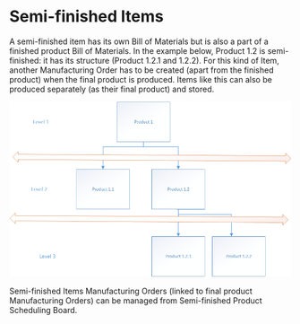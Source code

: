 # Semi-finished Items

A semi-finished item has its own Bill of Materials but is also a part of a finished product Bill of Materials. In the example below, Product 1.2 is semi-finished: it has its structure (Product 1.2.1 and 1.2.2). For this kind of Item, another Manufacturing Order has to be created (apart from the finished product) when the final product is produced. Items like this can also be produced separately (as their final product) and stored.

![Multi-level](./media/multi-level.png)

Semi-finished Items Manufacturing Orders (linked to final product Manufacturing Orders) can be managed from Semi-finished Product Scheduling Board.
